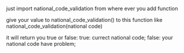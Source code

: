 just import national_code_validation from where ever you add function

give your value to national_code_validation() to this function like national_code_validation(national code)

it will return you true or false:
true: currect national code;
false: your national code have problem;
